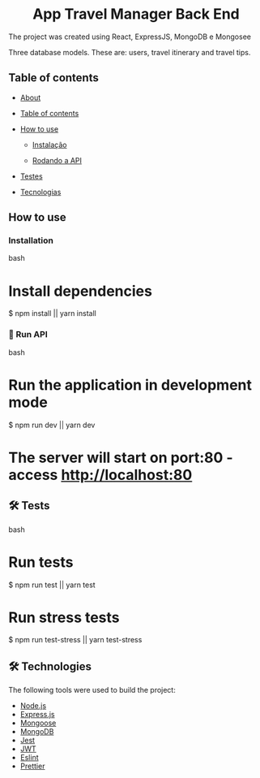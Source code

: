 <h1 align="center" id="app-tarefas">
   App Travel Manager Back End
</h1>

<p>
The project was created using React, ExpressJS, MongoDB e Mongosee

Three database models. These are: users, travel itinerary and travel tips.
</p>

<h2 id="">Table of contents</h2>
<!--ts-->
   
- [About](#---vuttr)

- [Table of contents](#)

- [How to use](#How-to-use)

  - [Instalação](#instalação)

  - [Rodando a API](#-rodando-a-api)

- [Testes](#-testes)

- [Tecnologias](#-tecnologias)
<!--te-->


<h2>How to use</h2>

<h3 id="instalacao">Installation</h3>

bash
# Install dependencies
$ npm install || yarn install


<h3 id="rodando-api">🎲 Run API</h3>

bash
# Run the application in development mode
$ npm run dev || yarn dev

# The server will start on port:80 - access <http://localhost:80>


<h2 id="tests">🛠 Tests</h2>

bash
# Run tests
$ npm run test || yarn test

# Run stress tests
$ npm run test-stress || yarn test-stress



<h2 id="tecnologias">🛠 Technologies</h2>

The following tools were used to build the project:

- [Node.js](https://nodejs.org/en/)
- [Express.js](https://expressjs.com/pt-br/)
- [Mongoose](https://mongoosejs.com/)
- [MongoDB](https://www.mongodb.com/pt-br)
- [Jest](https://jestjs.io/)
- [JWT](https://jwt.io/)
- [Eslint](https://eslint.org/)
- [Prettier](https://prettier.io/)